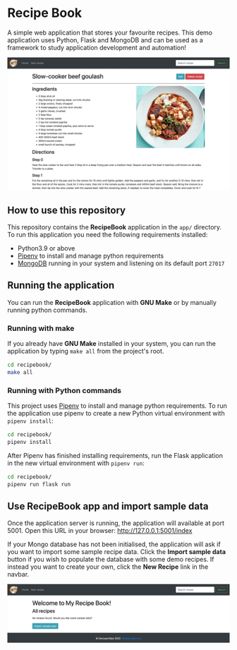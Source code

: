 # Recipe Book

A simple web application that stores your favourite recipes. This demo application uses Python, Flask and MongoDB and can be used as a framework to study application development and automation!

![Homepage](docs/img/homepage.jpeg "Recipebook Homepage")

## How to use this repository

This repository contains the **RecipeBook** application in the `app/` directory. To run this application you need the following requirements installed:

* Python3.9 or above
* [Pipenv](https://pypi.org/project/pipenv/) to install and manage python requirements
* [MongoDB](https://www.mongodb.com/) running in your system and listening on its default port `27017`

## Running the application

You can run the **RecipeBook** application with **GNU Make** or by manually running python commands.

### Running with make

If you already have **GNU Make** installed in your system, you can run the application by typing `make all` from the project's root.

```bash
cd recipebook/
make all
```

### Running with Python commands

This project uses [Pipenv](https://pypi.org/project/pipenv/) to install and manage python requirements. To run the application use pipenv to create a new Python virtual environment with `pipenv install`:

```bash
cd recipebook/
pipenv install
```

After Pipenv has finished installing requirements, run the Flask application in the new virtual environment with `pipenv run`:

```bash
cd recipebook/
pipenv run flask run
```

## Use RecipeBook app and import sample data

Once the application server is running, the application will available at port 5001. Open this URL in your browser: http://127.0.0.1:5001/index

If your Mongo database has not been initialised, the application will ask if you want to import some sample recipe data. Click the **Import sample data** button if you wish to populate the database with some demo recipes. If instead you want to create your own, click the **New Recipe** link in the navbar.

![Create sample data](docs/img/create_sample_data.jpeg "Create sample data")

